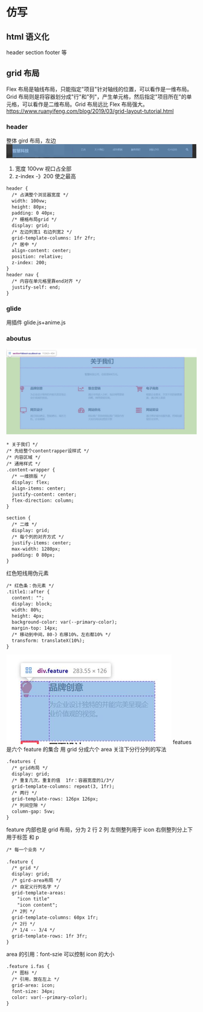 # 仿写

## html 语义化

header section footer 等

## grid 布局

Flex 布局是轴线布局，只能指定"项目"针对轴线的位置，可以看作是一维布局。Grid 布局则是将容器划分成"行"和"列"，产生单元格，然后指定"项目所在"的单元格，可以看作是二维布局。Grid 布局远比 Flex 布局强大。
https://www.ruanyifeng.com/blog/2019/03/grid-layout-tutorial.html

### header

整体 gird 布局，左边
![](./note/header.jpg)

1. 宽度 100vw 视口占全部
2. z-index -》200 使之最高

```
header {
  /* 占满整个浏览器宽度 */
  width: 100vw;
  height: 80px;
  padding: 0 40px;
  /* 栅格布局grid */
  display: grid;
  /* 左边列宽1 右边列宽2 */
  grid-template-columns: 1fr 2fr;
  /* 居中 */
  align-content: center;
  position: relative;
  z-index: 200;
}
header nav {
  /* 内容在单元格里靠end对齐 */
  justify-self: end;
}
```

### glide

用插件 glide.js+anime.js

### aboutus

![](note/aboutus.jpg)

```
* 关于我们 */
/* 先给整个contentrapper设样式 */
/* 内容区域 */
/* 通用样式 */
.content-wrapper {
  /* 一维排版 */
  display: flex;
  align-items: center;
  justify-content: center;
  flex-direction: column;
}
```

```
section {
  /* 二维 */
  display: grid;
  /* 每个列的对齐方式 */
  justify-items: center;
  max-width: 1280px;
  padding: 0 80px;
}
```

红色短线用伪元素

```
/* 红色条：伪元素 */
.title1::after {
  content: "";
  display: block;
  width: 80%;
  height: 4px;
  background-color: var(--primary-color);
  margin-top: 14px;
  /* 移动到中间，80-》右移10%，左右都10% */
  transform: translateX(10%);
}
```

![](note/feature.jpg)
featues 是六个 feature 的集合
用 grid 分成六个 area
关注下分行分列的写法

```
.features {
  /* grid布局 */
  display: grid;
  /* 重复几次，重复的值  1fr：容器宽度的1/3*/
  grid-template-columns: repeat(3, 1fr);
  /* 两行 */
  grid-template-rows: 126px 126px;
  /* 列间空隙 */
  column-gap: 5vw;
}

```

feature 内部也是 grid 布局，分为 2 行 2 列
左侧整列用于 icon
右侧整列分上下用于标签 和 p

```
/* 每一个业务 */

.feature {
  /* grid */
  display: grid;
  /* gird-area布局 */
  /* 自定义行列名字 */
  grid-template-areas:
    "icon title"
    "icon content";
  /* 2列 */
  grid-template-columns: 60px 1fr;
  /* 2行 */
  /* 1/4 -- 3/4 */
  grid-template-rows: 1fr 3fr;
}

```

area 的引用：font-szie 可以控制 icon 的大小

```
.feature i.fas {
  /* 图标 */
  /* 引用，放在左上 */
  grid-area: icon;
  font-size: 34px;
  color: var(--primary-color);
}

```
